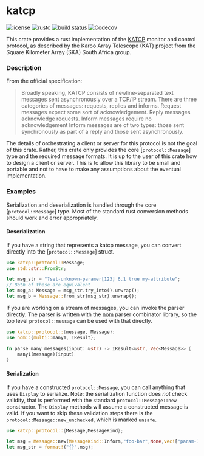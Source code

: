 # katcp

[![license](https://img.shields.io/badge/license-Apache--2.0_OR_MIT-blue?style=flat-square)](#license)
[![rustc](https://img.shields.io/badge/rustc-1.59+-blue?style=flat-square&logo=rust)](https://www.rust-lang.org)
[![build status](https://img.shields.io/github/workflow/status/GReX-Telescope/katcp/CI/main?style=flat-square&logo=github)](https://github.com/GReX-Telescope/katcp/actions)
[![Codecov](https://img.shields.io/codecov/c/github/GReX-Telescope/katcp?style=flat-square)](https://app.codecov.io/gh/GReX-Telescope/katcp)

This crate provides a rust implementation of the [KATCP](https://katcp-python.readthedocs.io/en/latest/_downloads/361189acb383a294be20d6c10c257cb4/NRF-KAT7-6.0-IFCE-002-Rev5-1.pdf)
monitor and control protocol, as described by the Karoo Array Telescope (KAT) project from the Square Kilometer Array (SKA) South Africa group.

### Description

From the official specification:

> Broadly speaking, KATCP consists of newline-separated text messages sent asynchronously over a TCP/IP
> stream. There are three categories of messages: requests, replies and informs. Request messages expect some
> sort of acknowledgement. Reply messages acknowledge requests. Inform messages require no acknowledgement
> Inform messages are of two types: those sent synchronously as part of a reply and those sent asynchronously.

The details of orchestrating a client or server for this protocol is not the goal of this crate. Rather, this crate
only provides the core [`protocol::Message`] type and the required message formats. It is up to the user of this crate how to design
a client or server. This is to allow this library to be small and portable and not to have to make any assumptions about
the eventual implementation.

### Examples

Serialization and deserialization is handled through the core [`protocol::Message`] type. Most of the standard rust conversion methods should work
and error appropriately.

#### Deserialization

If you have a string that represents a katcp message, you can convert directly into the [`protocol::Message`] struct.

```rust
use katcp::protocol::Message;
use std::str::FromStr;

let msg_str = "?set-unknown-paramer[123] 6.1 true my-attribute";
// Both of these are equivalent
let msg_a: Message = msg_str.try_into().unwrap();
let msg_b = Message::from_str(msg_str).unwrap();
```

If you are working on a stream of messages, you can invoke the parser directly. The parser is written with the [nom](https://github.com/Geal/nom)
parser combinator library, so the top level `protocol::message` can be used with that directly.

```rust
use katcp::protocol::{message, Message};
use nom::{multi::many1, IResult};

fn parse_many_messages(input: &str) -> IResult<&str, Vec<Message>> {
    many1(message)(input)
}
```

#### Serialization

If you have a constructed `protocol::Message`, you can call anything that uses `Display` to serialize.
Note: the serialization function does _not_ check validity, that is performed with the standard `protocol::Message::new`
constructor. The `Display` methods will assume a constructed message is valid. If you want to skip these validation steps
there is the `protocol::Message::new_unchecked`, which is marked `unsafe`.

```rust
use katcp::protocol::{Message,MessageKind};

let msg = Message::new(MessageKind::Inform,"foo-bar",None,vec!["param-1","param-2"]).unwrap(); // Panic on bad arguments
let msg_str = format!("{}",msg);
```
